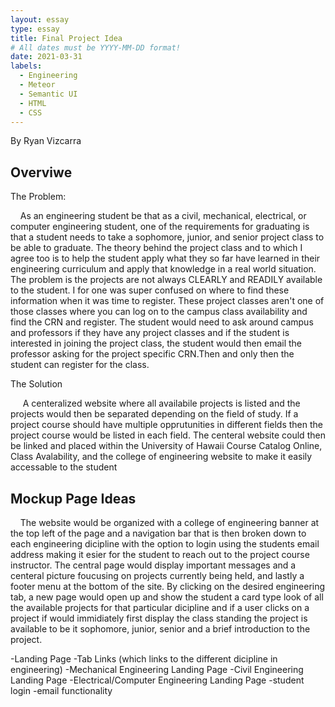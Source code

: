 ```yaml
---
layout: essay
type: essay
title: Final Project Idea
# All dates must be YYYY-MM-DD format!
date: 2021-03-31
labels:
  - Engineering
  - Meteor
  - Semantic UI
  - HTML
  - CSS
---
```

By Ryan Vizcarra

## Overviwe
<p>The Problem:</p>
<p>&nbsp;&nbsp;&nbsp;&nbsp;As an engineering student be that as a civil, mechanical, electrical, or computer engineering student,
one of the requirements for graduating is that a student needs to take a sophomore, junior, and senior project class to be able to graduate.
The theory behind the project class and to which I agree too is to help the student apply what they so far have learned in their engineering
curriculum and apply that knowledge in a real world situation. The problem is the projects are not always CLEARLY and READILY available to the student.
I for one was super confused on where to find these information when it was time to register. These project classes aren't one of those classes where
you can log on to the campus class availability and find the CRN and register. The student would need to ask around campus and professors if they have
any project classes and if the student is interested in joining the project class, the student would then email the professor asking for the project specific CRN.Then and only then the student can register for the class.</p>
<p> The Solution</P>
<p>
  &nbsp;&nbsp;&nbsp;&nbsp; A centeralized website where all availabile projects is listed and the projects would then be separated depending on the field of study. If a project course should have multiple opprutunities in different fields then the project course would be listed in each field. The centeral website could then be linked and placed within the University of Hawaii Course Catalog Online, Class Avalability, and the college of engineering website to make it easily accessable to the student
</p>  

## Mockup Page Ideas
<p>
  &nbsp;&nbsp;&nbsp;&nbsp;The website would be organized with a college of engineering banner at the top left of the page and a navigation bar that is then broken down to each engineering dicipline with the option to login using the students email address making it esier for the student to reach out to the project course instructor. The central page would display important messages and a centeral picture foucusing on projects currently being held, and lastly a footer menu at the bottom of the site. By clicking on the desired engineering tab, a new page would open up and show the student a card type look of all the available projects for that particular dicipline and if a user clicks on a project if would immidiately first display the class standing the project is available to be it sophomore, junior, senior and a brief introduction to the project.</p>
  -Landing Page
  -Tab Links (which links to the different dicipline in engineering)
  -Mechanical Engineering Landing Page
  -Civil Engineering Landing Page
  -Electrical/Computer Engineering Landing Page
  -student login
  -email functionality

